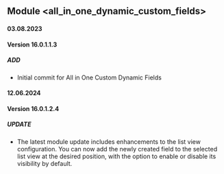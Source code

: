 ## Module <all_in_one_dynamic_custom_fields>

#### 03.08.2023
#### Version 16.0.1.1.3
##### ADD
- Initial commit for All in One Custom Dynamic Fields

#### 12.06.2024
#### Version 16.0.1.2.4
##### UPDATE
- The latest module update includes enhancements to the list view configuration. You can now add the newly created field to the selected list view at the desired position, with the option to enable or disable its visibility by default.